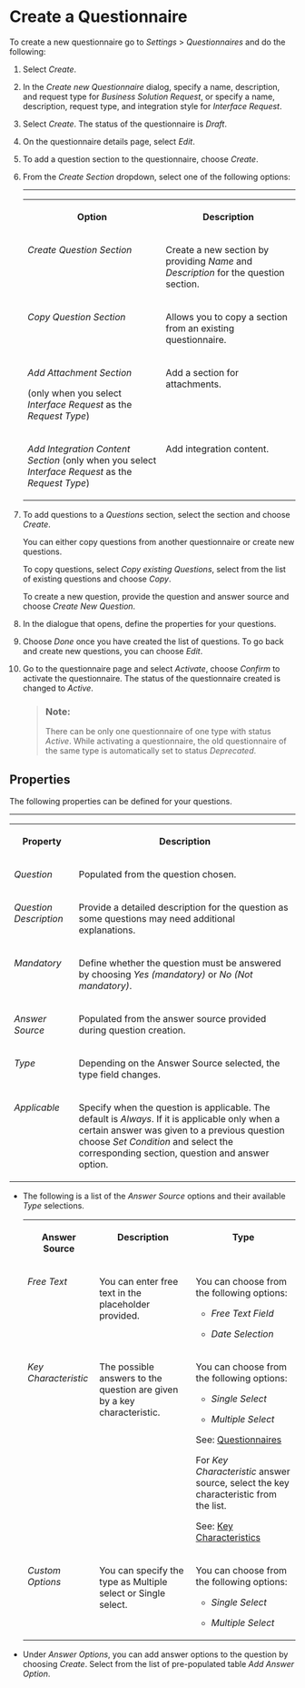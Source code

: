 <!-- loio4dc1b9cbe4af4715b53ba944f59344c3 -->

# Create a Questionnaire

To create a new questionnaire go to *Settings* \> *Questionnaires* and do the following:

1.  Select *Create*.

2.  In the *Create new Questionnaire* dialog, specify a name, description, and request type for *Business Solution Request*, or specify a name, description, request type, and integration style for *Interface Request*.

3.  Select *Create*. The status of the questionnaire is *Draft*.

4.  On the questionnaire details page, select *Edit*.

5.  To add a question section to the questionnaire, choose *Create*.

6.  From the *Create Section* dropdown, select one of the following options:

    ****


    <table>
    <tr>
    <th valign="top">

    Option
    
    </th>
    <th valign="top">

    Description
    
    </th>
    </tr>
    <tr>
    <td valign="top">
    
    *Create Question Section*
    
    </td>
    <td valign="top">
    
    Create a new section by providing *Name* and *Description* for the question section.
    
    </td>
    </tr>
    <tr>
    <td valign="top">
    
    *Copy Question Section*
    
    </td>
    <td valign="top">
    
    Allows you to copy a section from an existing questionnaire.
    
    </td>
    </tr>
    <tr>
    <td valign="top">
    
    *Add Attachment Section*

    \(only when you select *Interface Request* as the *Request Type*\)
    
    </td>
    <td valign="top">
    
    Add a section for attachments.
    
    </td>
    </tr>
    <tr>
    <td valign="top">
    
    *Add Integration Content Section* \(only when you select *Interface Request* as the *Request Type*\)
    
    </td>
    <td valign="top">
    
    Add integration content.
    
    </td>
    </tr>
    </table>
    
7.  To add questions to a *Questions* section, select the section and choose *Create*.

    You can either copy questions from another questionnaire or create new questions.

    To copy questions, select *Copy existing Questions*, select from the list of existing questions and choose *Copy*.

    To create a new question, provide the question and answer source and choose *Create New Question*.

8.  In the dialogue that opens, define the properties for your questions.
9.  Choose *Done* once you have created the list of questions. To go back and create new questions, you can choose *Edit*.

10. Go to the questionnaire page and select *Activate*, choose *Confirm* to activate the questionnaire. The status of the questionnaire created is changed to *Active*.

    > ### Note:  
    > There can be only one questionnaire of one type with status *Active*. While activating a questionnaire, the old questionnaire of the same type is automatically set to status *Deprecated*.




<a name="loio4dc1b9cbe4af4715b53ba944f59344c3__section_rj4_zkp_42c"/>

## Properties

The following properties can be defined for your questions.

****


<table>
<tr>
<th valign="top">

Property

</th>
<th valign="top">

Description

</th>
</tr>
<tr>
<td valign="top">

*Question*

</td>
<td valign="top">

Populated from the question chosen.

</td>
</tr>
<tr>
<td valign="top">

*Question Description*

</td>
<td valign="top">

Provide a detailed description for the question as some questions may need additional explanations.

</td>
</tr>
<tr>
<td valign="top">

*Mandatory*

</td>
<td valign="top">

Define whether the question must be answered by choosing *Yes \(mandatory\)* or *No \(Not mandatory\)*.

</td>
</tr>
<tr>
<td valign="top">

*Answer Source*

</td>
<td valign="top">

Populated from the answer source provided during question creation.

</td>
</tr>
<tr>
<td valign="top">

*Type*

</td>
<td valign="top">

Depending on the Answer Source selected, the type field changes.

</td>
</tr>
<tr>
<td valign="top">

*Applicable*

</td>
<td valign="top">

Specify when the question is applicable. The default is *Always*. If it is applicable only when a certain answer was given to a previous question choose *Set Condition* and select the corresponding section, question and answer option.

</td>
</tr>
</table>

-   The following is a list of the *Answer Source* options and their available *Type* selections.


    <table>
    <tr>
    <th valign="top">

    Answer Source
    
    </th>
    <th valign="top">

    Description
    
    </th>
    <th valign="top">

    Type
    
    </th>
    </tr>
    <tr>
    <td valign="top">
    
    *Free Text*
    
    </td>
    <td valign="top">
    
    You can enter free text in the placeholder provided.
    
    </td>
    <td valign="top">
    
    You can choose from the following options:

    -   *Free Text Field*

    -   *Date Selection*



    
    </td>
    </tr>
    <tr>
    <td valign="top">
    
    *Key Characteristic*
    
    </td>
    <td valign="top">
    
    The possible answers to the question are given by a key characteristic.
    
    </td>
    <td valign="top">
    
    You can choose from the following options:

    -   *Single Select*

    -   *Multiple Select*


    See: [Questionnaires](questionnaires-da3f7d8.md)

    For *Key Characteristic* answer source, select the key characteristic from the list.

    See: [Key Characteristics](key-characteristics-c16258e.md)
    
    </td>
    </tr>
    <tr>
    <td valign="top">
    
    *Custom Options*
    
    </td>
    <td valign="top">
    
    You can specify the type as Multiple select or Single select.
    
    </td>
    <td valign="top">
    
    You can choose from the following options:

    -   *Single Select*

    -   *Multiple Select*



    
    </td>
    </tr>
    </table>
    
-   Under *Answer Options*, you can add answer options to the question by choosing *Create*. Select from the list of pre-populated table *Add Answer Option*.


